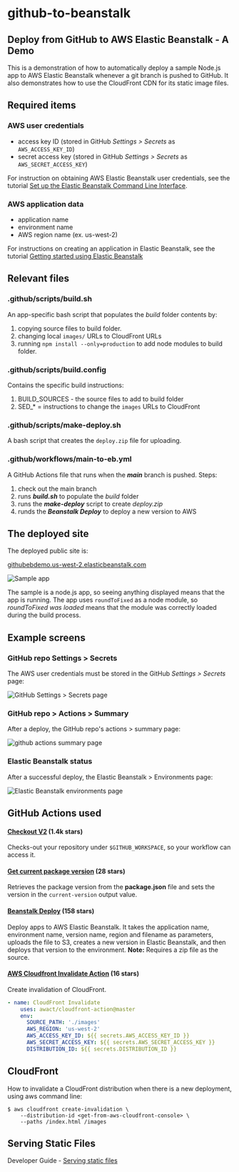 # github-to-beanstalk
Deploy from GitHub to AWS Elastic Beanstalk - A Demo
---
This is a demonstration of how to automatically deploy a sample Node.js app to AWS Elastic Beanstalk whenever a git branch is pushed to GitHub. It also demonstrates how to use the CloudFront CDN for its static image files.
## Required items

### AWS user credentials
- access key ID (stored in GitHub *Settings > Secrets* as `AWS_ACCESS_KEY_ID`)
- secret access key (stored in GitHub *Settings > Secrets* as `AWS_SECRET_ACCESS_KEY`)

For instruction on obtaining AWS Elastic Beanstalk user credentials, see the
tutorial
[Set up the Elastic Beanstalk Command Line Interface](https://aws.amazon.com/getting-started/hands-on/set-up-command-line-elastic-beanstalk/).

### AWS application data
- application name
- environment name
- AWS region name (ex. us-west-2)

For instructions on creating an application in Elastic Beanstalk, see
the tutorial
[Getting started using Elastic Beanstalk](https://docs.aws.amazon.com/elasticbeanstalk/latest/dg/GettingStarted.html)

## Relevant files

### .github/scripts/build.sh
An app-specific bash script that populates the *build* folder contents by:
1. copying source files to build folder.
2. changing local `images/` URLs to CloudFront URLs
2. running `npm install --only=production` to add node modules to build folder.

### .github/scripts/build.config
Contains the specific build instructions:
1. BUILD_SOURCES - the source files to add to build folder
2. SED_* = instructions to change the `images` URLs to CloudFront

### .github/scripts/make-deploy.sh
A bash script that creates the `deploy.zip` file for uploading.

### .github/workflows/main-to-eb.yml
A GitHub Actions file that runs when the ***main*** branch is pushed. Steps:
1. check out the main branch
2. runs ***build.sh*** to populate the *build* folder
3. runs the ***make-deploy*** script to create *deploy.zip*
4. runds the ***Beanstalk Deploy*** to deploy a new version to AWS

## The deployed site

The deployed public site is:

[githubebdemo.us-west-2.elasticbeanstalk.com](http://githubebdemo.us-west-2.elasticbeanstalk.com)

![Sample app](docs/deployed-app.png)

The sample is a node.js app, so seeing anything displayed means that the app is
running. The app uses `roundToFixed` as a node module, so *roundToFixed was
loaded* means that the module was correctly loaded during the build process.

## Example screens

### GitHub repo Settings > Secrets
The AWS user credentials must be stored in the GitHub *Settings > Secrets* page:

![GitHub Settings > Secrets page](docs/gh>settings>secrets.png)

### GitHub repo > Actions > Summary
After a deploy, the GitHub repo's actions > summary page:

![github actions summary page](docs/actions>summary.png)

### Elastic Beanstalk status
After a successful deploy, the Elastic Beanstalk > Environments page:

![Elastic Beanstalk environments page](docs/eb-success-status.png)

## GitHub Actions used

#### [Checkout V2](https://github.com/marketplace/actions/checkout) (1.4k stars)
Checks-out your repository under `$GITHUB_WORKSPACE`, so your workflow can
access it.

#### [Get current package version](https://github.com/marketplace/actions/get-current-package-version) (28 stars)
Retrieves the package version from the **package.json** file and sets the
version in the `current-version` output value.

#### [Beanstalk Deploy](https://github.com/marketplace/actions/beanstalk-deploy) (158 stars)
Deploy apps to AWS Elastic Beanstalk. It takes the application name,
environment name, version name, region and filename as parameters, uploads
the file to S3, creates a new version in Elastic Beanstalk, and then deploys
that version to the environment. **Note:** Requires a zip file as the source.

#### [AWS Cloudfront Invalidate Action](https://github.com/marketplace/actions/aws-cloudfront-invalidate-action) (16 stars)
Create invalidation of CloudFront.

```yaml
- name: CloudFront Invalidate
    uses: awact/cloudfront-action@master
    env:
      SOURCE_PATH: './images'
      AWS_REGION: 'us-west-2'
      AWS_ACCESS_KEY_ID: ${{ secrets.AWS_ACCESS_KEY_ID }}
      AWS_SECRET_ACCESS_KEY: ${{ secrets.AWS_SECRET_ACCESS_KEY }}
      DISTRIBUTION_ID: ${{ secrets.DISTRIBUTION_ID }}
```

## CloudFront

How to invalidate a CloudFront distribution when there is a new deployment, using aws command line:

```shell
$ aws cloudfront create-invalidation \
    --distribution-id <get-from-aws-cloudfront-console> \
    --paths /index.html /images 
```

## Serving Static Files

Developer Guide - [Serving static files](https://docs.aws.amazon.com/elasticbeanstalk/latest/dg/environment-cfg-staticfiles.html)

